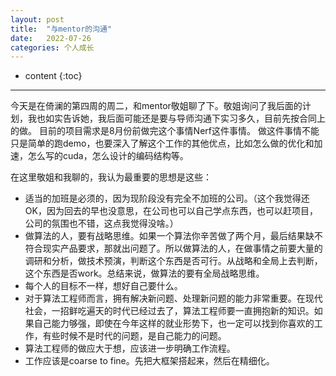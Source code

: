 ```yaml
---
layout: post
title:  "与mentor的沟通"
date:   2022-07-26
categories: 个人成长
---
```

* content
{:toc}

---

今天是在倚澜的第四周的周二，和mentor敬姐聊了下。敬姐询问了我后面的计划，我也如实告诉她，我后面可能还是要与导师沟通下实习多久，目前先按合同上的做。
目前的项目需求是8月份前做完这个事情Nerf这件事情。
做这件事情不能只是简单的跑demo，也要深入了解这个工作的其他优点，比如怎么做的优化和加速，怎么写的cuda，怎么设计的编码结构等。

在这里敬姐和我聊的，我认为最重要的思想是这些：
* 适当的加班是必须的，因为现阶段没有完全不加班的公司。（这个我觉得还OK，因为回去的早也没意思，在公司也可以自己学点东西，也可以赶项目，公司的氛围也不错，这点我觉得没啥。）
* 做算法的人，要有战略思维。如果一个算法你辛苦做了两个月，最后结果缺不符合现实产品要求，那就出问题了。所以做算法的人，在做事情之前要大量的调研和分析，做技术预演，判断这个东西是否可行。从战略和全局上去判断，这个东西是否work。总结来说，做算法的要有全局战略思维。
* 每个人的目标不一样，想好自己要什么。
* 对于算法工程师而言，拥有解决新问题、处理新问题的能力非常重要。在现代社会，一招鲜吃遍天的时代已经过去了，算法工程师要一直拥抱新的知识。如果自己能力够强，即使在今年这样的就业形势下，也一定可以找到你喜欢的工作，有些时候不是时代的问题，是自己能力的问题。
* 算法工程师的做应大于想，应该进一步明确工作流程。
* 工作应该是coarse to fine。先把大框架搭起来，然后在精细化。